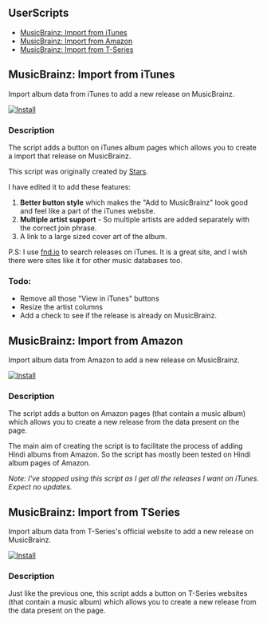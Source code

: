 ## UserScripts

* [MusicBrainz: Import from iTunes](#itunes)
* [MusicBrainz: Import from Amazon](#amazon)
* [MusicBrainz: Import from T-Series](#tseries)

## <a name="itunes"></a> MusicBrainz: Import from iTunes

Import album data from iTunes to add a new release on MusicBrainz.

[![Install](https://raw.github.com/jerone/UserScripts/master/_resources/Install-button.jpg)](https://github.com/dufferZafar/Userscripts/raw/master/MB-Import-From-iTunes.user.js)

### Description

The script adds a button on iTunes album pages which allows you to create a import that release on MusicBrainz.

This script was originally created by [Stars](http://userscripts.org/users/41307).

I have edited it to add these features:

1. **Better button style** which makes the "Add to MusicBrainz" look good and feel like a part of the iTunes website.
2. **Multiple artist support** - So multiple artists are added separately with the correct join phrase.
3. A link to a large sized cover art of the album.

P.S: I use [fnd.io](https://fnd.io/) to search releases on iTunes. It is a great site, and I wish there were sites like it for other music databases too.

### Todo: 

* Remove all those "View in iTunes" buttons
* Resize the artist columns
* Add a check to see if the release is already on MusicBrainz.

## <a name="amazon"></a> MusicBrainz: Import from Amazon

Import album data from Amazon to add a new release on MusicBrainz.

[![Install](https://raw.github.com/jerone/UserScripts/master/_resources/Install-button.jpg)](https://github.com/dufferZafar/Userscripts/raw/master/MB-Import-From-Amazon.user.js)

### Description

The script adds a button on Amazon pages (that contain a music album) which allows you to create a new release from the data present on the page.

The main aim of creating the script is to facilitate the process of adding Hindi albums from Amazon. So the script has mostly been tested on Hindi album pages of Amazon.

*Note: I've stopped using this script as I get all the releases I want on iTunes. Expect no updates.*

## <a name="tseries"></a> MusicBrainz: Import from TSeries

Import album data from T-Series's official website to add a new release on MusicBrainz.

[![Install](https://raw.github.com/jerone/UserScripts/master/_resources/Install-button.jpg)](https://github.com/dufferZafar/Userscripts/raw/master/MB-Import-From-TSeries.user.js)

### Description

Just like the previous one, this script adds a button on T-Series websites (that contain a music album) which allows you to create a new release from the data present on the page.
